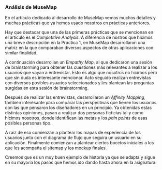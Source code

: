 ### Análisis de MuseMap
  
En el artículo dedicado al desarrollo de MuseMap vemos muchos detalles y muchas prácticas que ya hemos usado nosotros en prácticas anteriores.  

Hay que destacar que una de las primeras prácticas que se mencionan en el artículo es el *Competitive Analysis*. A diferencia de nostros que hicimos una breve descripción en la Práctica 1, en MuseMap desarrollaron una matriz en la que comparaban diversos aspectos de otras aplicaciones con similar finalidad.

A continuación desarrollan un *Empathy Map*, al que dedicaron una sesión de brainstorming para obtener las cuestiones más relevantes a realizar a los usuarios que vayan a entrevistar. Esto es algo que nosotros no hicimos pero que sin duda es interesante mencionar. Acto seguido realizan entrevistas con diversos posibles usuarios seleccionados y les plantean las preguntas surgidas en esta sesión de brainstorming.

Después de realizar las entrevistas, desarrollaron un *Affinity Mapping*, también interesante para comparar las perspectivas que tienen los usuarios con las que pensaron los diseñadores en un principio. Ya obtenidas estas distintas opiniones, pasan a realizar dos personas ficticias tal y como hicimos nosotros, donde identifican las metas y los *pain points* de esas posibles personas tipo.

A raíz de eso comienzan a plantear los mapas de experiencia de los usuarios junto con el diagrama de flujo que seguira un usuario en su aplicación. Finalmente comienzan a plantear ciertos bocetos iniciales a los que les acompaña el sitemap y los mockup finales.

Creemos que es un muy buen ejemplo de historia ya que se adapta y sigue en su mayoría los pasos que hemos ido dando hasta ahora en la asignatura.
